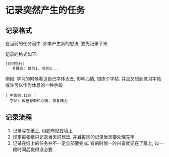 # 记录突然产生的任务

## 记录格式
在当前的任务流中, 如果产生新的想法, 要先记录下来

记录的格式如下:

```typescript
[何时执行]
   关键词: 目的1, 目的2...
```

例如: 学习的时候看见自己字体太丑, 影响心情, 想练个字帖. 并且又想到练习字帖或许可以作为休息的一种手段

```
[ 中饭前,12点 ]
  字帖: 改善卷面和心情, 恢复精力 
```

## 记录流程
1. 记录写在纸上, 用胶布贴在墙上
2. 规定每张纸只记录当天的想法, 并且每天的记录当天要处理完毕
3. 记录在纸上的任务并不一定全部要完成. 有的时候一时兴奋就记在了纸上, 过一段时间后觉得没必要. 
